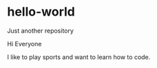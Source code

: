 # hello-world
Just another repository

Hi Everyone

I like to play sports and want to learn how to code.
